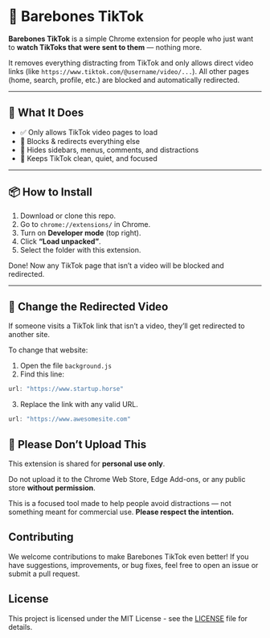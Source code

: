 # 🧼 Barebones TikTok

**Barebones TikTok** is a simple Chrome extension for people who just want to **watch TikToks that were sent to them** — nothing more.

It removes everything distracting from TikTok and only allows direct video links (like `https://www.tiktok.com/@username/video/...`). All other pages (home, search, profile, etc.) are blocked and automatically redirected.

---

## 🎯 What It Does

- ✅ Only allows TikTok video pages to load  
- 🚫 Blocks & redirects everything else  
- 🧹 Hides sidebars, menus, comments, and distractions  
- 🧠 Keeps TikTok clean, quiet, and focused  

---

## 📦 How to Install

1. Download or clone this repo.
2. Go to `chrome://extensions/` in Chrome.
3. Turn on **Developer mode** (top right).
4. Click **“Load unpacked”**.
5. Select the folder with this extension.

Done! Now any TikTok page that isn’t a video will be blocked and redirected.

---

## 🔁 Change the Redirected Video

If someone visits a TikTok link that isn’t a video, they’ll get redirected to another site.

To change that website:

1. Open the file `background.js`
2. Find this line:

```js
url: "https://www.startup.horse"
```

3. Replace the link with any valid URL.

```js
url: "https://www.awesomesite.com"
```

## 🚫 Please Don’t Upload This

This extension is shared for **personal use only**.

Do not upload it to the Chrome Web Store, Edge Add-ons, or any public store **without permission**.

This is a focused tool made to help people avoid distractions — not something meant for commercial use.
**Please respect the intention.**

## Contributing

We welcome contributions to make Barebones TikTok even better! If you have suggestions, improvements, or bug fixes, feel free to open an issue or submit a pull request.

## License

This project is licensed under the MIT License - see the [LICENSE](LICENSE) file for details.
